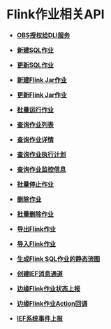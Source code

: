 # Flink作业相关API<a name="dli_02_0223"></a>

-   **[OBS授权给DLI服务](OBS授权给DLI服务.md)**  

-   **[新建SQL作业](新建SQL作业.md)**  

-   **[更新SQL作业](更新SQL作业.md)**  

-   **[新建Flink Jar作业](新建Flink-Jar作业.md)**  

-   **[更新Flink Jar作业](更新Flink-Jar作业.md)**  

-   **[批量运行作业](批量运行作业.md)**  

-   **[查询作业列表](查询作业列表.md)**  

-   **[查询作业详情](查询作业详情.md)**  

-   **[查询作业执行计划](查询作业执行计划.md)**  

-   **[查询作业监控信息](查询作业监控信息.md)**  

-   **[批量停止作业](批量停止作业.md)**  

-   **[删除作业](删除作业.md)**  

-   **[批量删除作业](批量删除作业.md)**  

-   **[导出Flink作业](导出Flink作业.md)**  

-   **[导入Flink作业](导入Flink作业.md)**  

-   **[生成Flink SQL作业的静态流图](生成Flink-SQL作业的静态流图.md)**  

-   **[创建IEF消息通道](创建IEF消息通道.md)**  

-   **[边缘Flink作业状态上报](边缘Flink作业状态上报.md)**  

-   **[边缘Flink作业Action回调](边缘Flink作业Action回调.md)**  

-   **[IEF系统事件上报](IEF系统事件上报.md)**  


